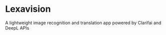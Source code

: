 # Lexavision

A lightweight image recognition and translation app powered by Clarifai and DeepL APIs

